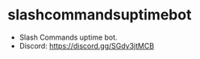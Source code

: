 # slashcommandsuptimebot

  - Slash Commands uptime bot.
  - Discord: https://discord.gg/SGdy3jtMCB
